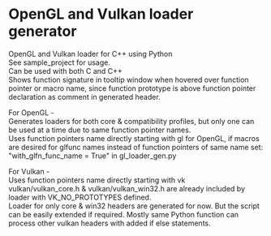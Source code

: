 # OpenGL and Vulkan loader generator
OpenGL and Vulkan loader for C++ using Python  
See sample_project for usage.  
Can be used with both C and C++  
Shows function signature in tooltip window when hovered over function pointer or macro name, since function prototype is above function pointer declaration as comment in generated header.  
  
For OpenGL -  
Generates loaders for both core & compatibility profiles, but only one can be used at a time due to same function pointer names.  
Uses function pointers name directly starting with gl for OpenGL, if macros are desired for glfunc names instead of function pointers of same name set:  
"with_glfn_func_name = True" in gl_loader_gen.py  
  
For Vulkan -  
Uses function pointers name directly starting with vk  
vulkan/vulkan_core.h & vulkan/vulkan_win32.h are already included by loader with VK_NO_PROTOTYPES defined.  
Loader for only core & win32 headers are generated for now. But the script can be easily extended if required. Mostly same Python function can process other vulkan headers with added if else statements.  